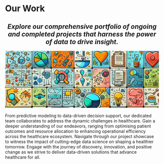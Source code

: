 # Our Work

<h2 align="center"><i>Explore our comprehensive portfolio of ongoing and completed projects that harness the power of data to drive insight.</i></h2>
<p align="center">
  <img src="../images/ourwork.jpeg" width=700></img>
</p>

From predictive modeling to data-driven decision support, our dedicated team collaborates to address the dynamic challenges in healthcare. Gain a deeper understanding of our endeavors, ranging from optimising patient outcomes and resource allocation to enhancing operational efficiency across the healthcare ecosystem. Navigate through our project showcase to witness the impact of cutting-edge data science on shaping a healthier tomorrow. Engage with the journey of discovery, innovation, and positive change as we strive to deliver data-driven solutions that advance healthcare for all.
